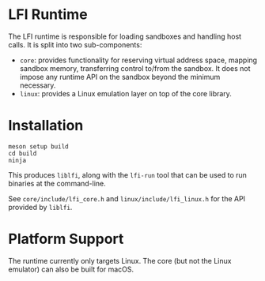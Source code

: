 # LFI Runtime

The LFI runtime is responsible for loading sandboxes and handling host calls. It is split into two sub-components:

* `core`: provides functionality for reserving virtual address space, mapping
  sandbox memory, transferring control to/from the sandbox. It does not impose
  any runtime API on the sandbox beyond the minimum necessary.
* `linux`: provides a Linux emulation layer on top of the core library.

# Installation

```
meson setup build
cd build
ninja
```

This produces `liblfi`, along with the `lfi-run` tool that can be used to run
binaries at the command-line.

See `core/include/lfi_core.h` and `linux/include/lfi_linux.h` for the API
provided by `liblfi`.

# Platform Support

The runtime currently only targets Linux. The core (but not the Linux emulator)
can also be built for macOS.
